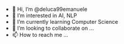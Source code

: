- 👋 Hi, I’m @deluca99emanuele
- 👀 I’m interested in AI, NLP
- 🌱 I’m currently learning Computer Science
- 💞️ I’m looking to collaborate on ...
- 📫 How to reach me ...

<!---
deluca99emanuele/deluca99emanuele is a ✨ special ✨ repository because its `README.md` (this file) appears on your GitHub profile.
You can click the Preview link to take a look at your changes.
--->
